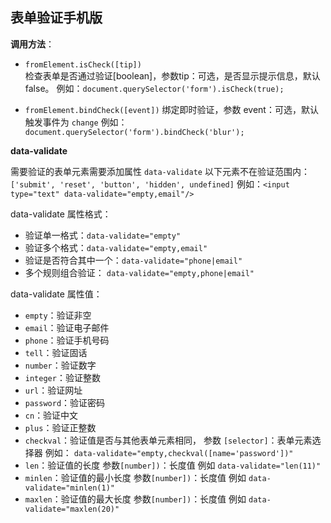 表单验证手机版
-------

**调用方法**：

- `fromElement.isCheck([tip])`  
检查表单是否通过验证[boolean]，参数tip：可选，是否显示提示信息，默认false。
例如：`document.querySelector('form').isCheck(true);`

- `fromElement.bindCheck([event])` 
绑定即时验证，参数 event：可选，默认触发事件为 `change`
例如：`document.querySelector('form').bindCheck('blur');`

**data-validate**

需要验证的表单元素需要添加属性 `data-validate`
以下元素不在验证范围内：`['submit', 'reset', 'button', 'hidden', undefined]`
例如：`<input type="text" data-validate="empty,email"/>`

data-validate 属性格式：

- 验证单一格式：`data-validate="empty"`
- 验证多个格式：`data-validate="empty,email"`
- 验证是否符合其中一个：`data-validate="phone|email"`
- 多个规则组合验证： `data-validate="empty,phone|email"`

data-validate 属性值：

- `empty`：验证非空
- `email`：验证电子邮件
- `phone`：验证手机号码
- `tell`：验证固话
- `number`：验证数字
- `integer`：验证整数
- `url`：验证网址
- `password`：验证密码
- `cn`：验证中文
- `plus`：验证正整数
- `checkval`：验证值是否与其他表单元素相同，
参数 `[selector]`：表单元素选择器
例如： `data-validate="empty,checkval([name='password'])"`
- `len`：验证值的长度
参数`[number])`：长度值
例如 `data-validate="len(11)"`
- `minlen`：验证值的最小长度
参数`[number])`：长度值
例如 `data-validate="minlen(1)"`
- `maxlen`：验证值的最大长度
参数`[number])`：长度值
例如 `data-validate="maxlen(20)"`
